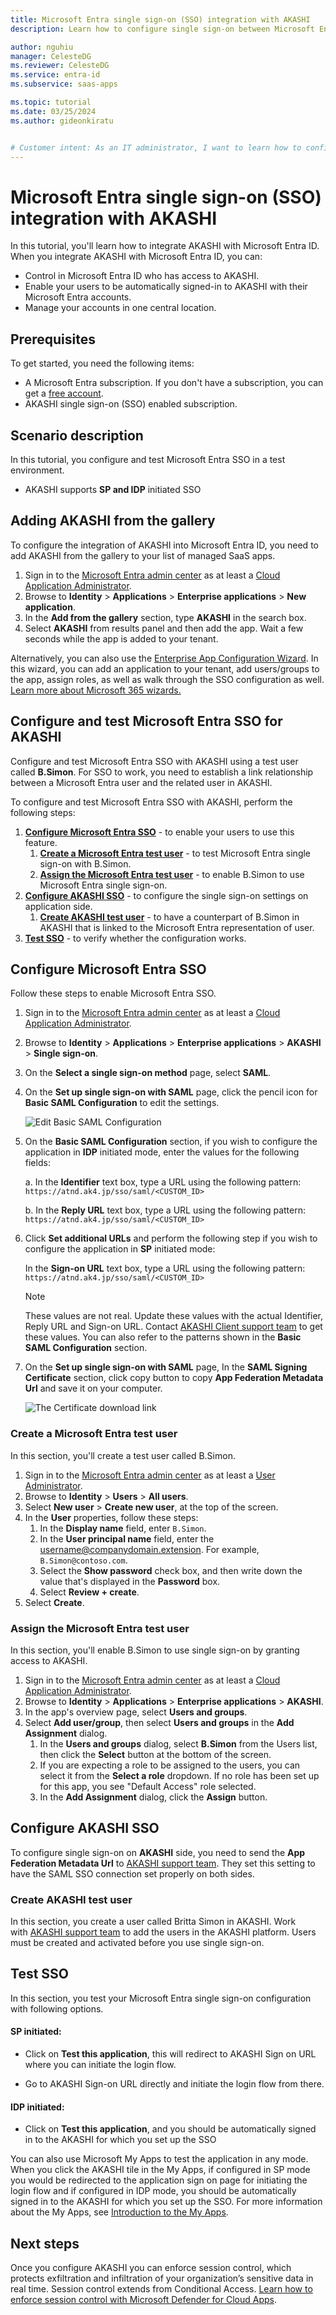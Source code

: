 ```yaml
---
title: Microsoft Entra single sign-on (SSO) integration with AKASHI
description: Learn how to configure single sign-on between Microsoft Entra ID and AKASHI.

author: nguhiu
manager: CelesteDG
ms.reviewer: CelesteDG
ms.service: entra-id
ms.subservice: saas-apps

ms.topic: tutorial
ms.date: 03/25/2024
ms.author: gideonkiratu


# Customer intent: As an IT administrator, I want to learn how to configure single sign-on between Microsoft Entra ID and AKASHI so that I can control who has access to AKASHI, enable automatic sign-in with Microsoft Entra accounts, and manage my accounts in one central location.
---
```


# Microsoft Entra single sign-on (SSO) integration with AKASHI

In this tutorial, you'll learn how to integrate AKASHI with Microsoft Entra ID. When you integrate AKASHI with Microsoft Entra ID, you can:

* Control in Microsoft Entra ID who has access to AKASHI.
* Enable your users to be automatically signed-in to AKASHI with their Microsoft Entra accounts.
* Manage your accounts in one central location.

## Prerequisites

To get started, you need the following items:

* A Microsoft Entra subscription. If you don't have a subscription, you can get a [free account](https://azure.microsoft.com/free/).
* AKASHI single sign-on (SSO) enabled subscription.

## Scenario description

In this tutorial, you configure and test Microsoft Entra SSO in a test environment.

* AKASHI supports **SP and IDP** initiated SSO

## Adding AKASHI from the gallery

To configure the integration of AKASHI into Microsoft Entra ID, you need to add AKASHI from the gallery to your list of managed SaaS apps.

1. Sign in to the [Microsoft Entra admin center](https://entra.microsoft.com) as at least a [Cloud Application Administrator](~/identity/role-based-access-control/permissions-reference.md#cloud-application-administrator).
1. Browse to **Identity** > **Applications** > **Enterprise applications** > **New application**.
1. In the **Add from the gallery** section, type **AKASHI** in the search box.
1. Select **AKASHI** from results panel and then add the app. Wait a few seconds while the app is added to your tenant.

 Alternatively, you can also use the [Enterprise App Configuration Wizard](https://portal.office.com/AdminPortal/home?Q=Docs#/azureadappintegration). In this wizard, you can add an application to your tenant, add users/groups to the app, assign roles, as well as walk through the SSO configuration as well. [Learn more about Microsoft 365 wizards.](/microsoft-365/admin/misc/azure-ad-setup-guides)


<a name='configure-and-test-azure-ad-sso-for-akashi'></a>

## Configure and test Microsoft Entra SSO for AKASHI

Configure and test Microsoft Entra SSO with AKASHI using a test user called **B.Simon**. For SSO to work, you need to establish a link relationship between a Microsoft Entra user and the related user in AKASHI.

To configure and test Microsoft Entra SSO with AKASHI, perform the following steps:

1. **[Configure Microsoft Entra SSO](#configure-azure-ad-sso)** - to enable your users to use this feature.
    1. **[Create a Microsoft Entra test user](#create-an-azure-ad-test-user)** - to test Microsoft Entra single sign-on with B.Simon.
    1. **[Assign the Microsoft Entra test user](#assign-the-azure-ad-test-user)** - to enable B.Simon to use Microsoft Entra single sign-on.
1. **[Configure AKASHI SSO](#configure-akashi-sso)** - to configure the single sign-on settings on application side.
    1. **[Create AKASHI test user](#create-akashi-test-user)** - to have a counterpart of B.Simon in AKASHI that is linked to the Microsoft Entra representation of user.
1. **[Test SSO](#test-sso)** - to verify whether the configuration works.

<a name='configure-azure-ad-sso'></a>

## Configure Microsoft Entra SSO

Follow these steps to enable Microsoft Entra SSO.

1. Sign in to the [Microsoft Entra admin center](https://entra.microsoft.com) as at least a [Cloud Application Administrator](~/identity/role-based-access-control/permissions-reference.md#cloud-application-administrator).
1. Browse to **Identity** > **Applications** > **Enterprise applications** > **AKASHI** > **Single sign-on**.
1. On the **Select a single sign-on method** page, select **SAML**.
1. On the **Set up single sign-on with SAML** page, click the pencil icon for **Basic SAML Configuration** to edit the settings.

   ![Edit Basic SAML Configuration](common/edit-urls.png)

1. On the **Basic SAML Configuration** section, if you wish to configure the application in **IDP** initiated mode, enter the values for the following fields:

    a. In the **Identifier** text box, type a URL using the following pattern:
    `https://atnd.ak4.jp/sso/saml/<CUSTOM_ID>`

    b. In the **Reply URL** text box, type a URL using the following pattern:
    `https://atnd.ak4.jp/sso/saml/<CUSTOM_ID>`

1. Click **Set additional URLs** and perform the following step if you wish to configure the application in **SP** initiated mode:

    In the **Sign-on URL** text box, type a URL using the following pattern:
    `https://atnd.ak4.jp/sso/saml/<CUSTOM_ID>`

	> [!NOTE]
	> These values are not real. Update these values with the actual Identifier, Reply URL and Sign-on URL. Contact [AKASHI Client support team](mailto:akashi_cc@ak4.jp) to get these values. You can also refer to the patterns shown in the **Basic SAML Configuration** section.

1. On the **Set up single sign-on with SAML** page, In the **SAML Signing Certificate** section, click copy button to copy **App Federation Metadata Url** and save it on your computer.

	![The Certificate download link](common/copy-metadataurl.png)
<a name='create-an-azure-ad-test-user'></a>

### Create a Microsoft Entra test user

In this section, you'll create a test user called B.Simon.

1. Sign in to the [Microsoft Entra admin center](https://entra.microsoft.com) as at least a [User Administrator](~/identity/role-based-access-control/permissions-reference.md#user-administrator).
1. Browse to **Identity** > **Users** > **All users**.
1. Select **New user** > **Create new user**, at the top of the screen.
1. In the **User** properties, follow these steps:
   1. In the **Display name** field, enter `B.Simon`.  
   1. In the **User principal name** field, enter the username@companydomain.extension. For example, `B.Simon@contoso.com`.
   1. Select the **Show password** check box, and then write down the value that's displayed in the **Password** box.
   1. Select **Review + create**.
1. Select **Create**.

<a name='assign-the-azure-ad-test-user'></a>

### Assign the Microsoft Entra test user

In this section, you'll enable B.Simon to use single sign-on by granting access to AKASHI.

1. Sign in to the [Microsoft Entra admin center](https://entra.microsoft.com) as at least a [Cloud Application Administrator](~/identity/role-based-access-control/permissions-reference.md#cloud-application-administrator).
1. Browse to **Identity** > **Applications** > **Enterprise applications** > **AKASHI**.
1. In the app's overview page, select **Users and groups**.
1. Select **Add user/group**, then select **Users and groups** in the **Add Assignment** dialog.
   1. In the **Users and groups** dialog, select **B.Simon** from the Users list, then click the **Select** button at the bottom of the screen.
   1. If you are expecting a role to be assigned to the users, you can select it from the **Select a role** dropdown. If no role has been set up for this app, you see "Default Access" role selected.
   1. In the **Add Assignment** dialog, click the **Assign** button.

## Configure AKASHI SSO

To configure single sign-on on **AKASHI** side, you need to send the **App Federation Metadata Url** to [AKASHI support team](mailto:akashi_cc@ak4.jp). They set this setting to have the SAML SSO connection set properly on both sides.

### Create AKASHI test user

In this section, you create a user called Britta Simon in AKASHI. Work with [AKASHI support team](mailto:akashi_cc@ak4.jp) to add the users in the AKASHI platform. Users must be created and activated before you use single sign-on.

## Test SSO 

In this section, you test your Microsoft Entra single sign-on configuration with following options. 

#### SP initiated:

* Click on **Test this application**, this will redirect to AKASHI Sign on URL where you can initiate the login flow.  

* Go to AKASHI Sign-on URL directly and initiate the login flow from there.

#### IDP initiated:

* Click on **Test this application**, and you should be automatically signed in to the AKASHI for which you set up the SSO 

You can also use Microsoft My Apps to test the application in any mode. When you click the AKASHI tile in the My Apps, if configured in SP mode you would be redirected to the application sign on page for initiating the login flow and if configured in IDP mode, you should be automatically signed in to the AKASHI for which you set up the SSO. For more information about the My Apps, see [Introduction to the My Apps](https://support.microsoft.com/account-billing/sign-in-and-start-apps-from-the-my-apps-portal-2f3b1bae-0e5a-4a86-a33e-876fbd2a4510).


## Next steps

Once you configure AKASHI you can enforce session control, which protects exfiltration and infiltration of your organization’s sensitive data in real time. Session control extends from Conditional Access. [Learn how to enforce session control with Microsoft Defender for Cloud Apps](/cloud-app-security/proxy-deployment-any-app).
